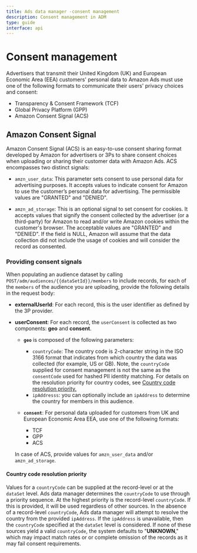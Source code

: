 ```yaml
---
title: Ads data manager -consent management
description: Consent management in ADM
type: guide
interface: api
---
```

# Consent management 

Advertisers that transmit their United Kingdom (UK) and European Economic Area (EEA) customers' personal data to Amazon Ads must use one of the following formats to communicate their users' privacy choices and consent:

 - Transparency & Consent Framework (TCF)
 - Global Privacy Platform (GPP)
 - Amazon Consent Signal (ACS)

## Amazon Consent Signal

Amazon Consent Signal (ACS) is an easy-to-use consent sharing format developed by Amazon for advertisers or 3Ps to share consent choices when uploading or sharing their customer data with Amazon Ads. ACS encompasses two distinct signals:

- `amzn_user_data`: This parameter sets consent to use personal data for advertising purposes. It accepts values to indicate consent for Amazon to use the customer’s personal data for advertising. The permissible values are "GRANTED" and "DENIED".

- `amzn_ad_storage`: This is an optional signal to set consent for cookies. It accepts values that signify the consent collected by the advertiser (or a third-party) for Amazon to read and/or write Amazon cookies within the customer's browser. The acceptable values are "GRANTED" and "DENIED". If the field is NULL, Amazon will assume that the data collection did not include the usage of cookies and will consider the record as consented.

### Providing consent signals 

When populating an audience dataset by calling `POST/adm/audiences/{{dataSetId}}/members` to include records, for each of the `members` of the audience you are uploading, provide the following details in the request body:


- **externalUserId**: For each record, this is the user identifier as defined by the 3P provider.

- **userConsent**: For each record, the `userConsent` is collected as two components: **geo** and **consent**.

  - **`geo`** is composed of the following parameters: 

    - `countryCode`: The country code is 2-character string in the ISO 3166 format that indicates from which country the data was collected (for example, US or GB).  Note, the `countryCode` supplied for consent management is not the same as the `consentCode` used for hashed PII identity matching. For details on the resolution priority for country codes, see  [Country code resolution priority.](#country-code-resolution-priority)
    - `ipAddresss`: you can optionally include an `ipAddress` to determine the country for members in this audience.

  - **`consent`**: For personal data uploaded for customers from UK and European Economic Area EEA,  use one of the following formats:

    - TCF
    - GPP 
    - ACS

  In case of ACS, provide values for `amzn_user_data` and/or `amzn_ad_storage`. 

#### Country code resolution priority

Values for a `countryCode` can be supplied at the record-level or at the `dataSet` level. Ads data manager determines the `countryCode` to use through a priority sequence. At the highest priority is the record-level `countryCode`. If this is provided, it will be used regardless of other sources. In the absence of a record-level `countryCode`, Ads data manager will attempt to resolve the country from the provided `ipAddress`. If the `ipAddress` is unavailable, then the `countryCode` specified at the `dataSet` level is considered. If none of these sources yield a valid `countryCode`,  the system defaults to "**UNKNOWN**," which may impact match rates or or complete omission of the records as it may fail consent requirements. 

